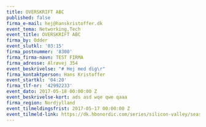 ```yaml
---
title: OVERSKRIFT ABC
published: false
firma_e-mail: hej@hanskristoffer.dk
event_tema: Networking,Tech
event_title: OVERSKRIFT ABC
firma_by: Odder
event_slutkl: '03:15'
firma_postnummer: '8300'
firma_firma-navn: TEST FIRMA
firma_adresse: Alrøvej 354
event_beskrivelse: "# Hej med dig\r"
firma_kontaktperson: Hans Kristoffer
event_startkl: '04:20'
firma_tlf-nr: '42992233'
event_dato: 2017-05-18 00:00:00 Z
event_beskrivelse-kort: ads asd wqe qwe qaaa
firma_region: Nordjylland
event_tilmeldingsfrist: 2017-05-17 00:00:00 Z
event_tilmeld-link: https://dk.hbonordic.com/series/silicon-valley/season-4/episode-4/1f10ced-00bd829eff9
---
```


